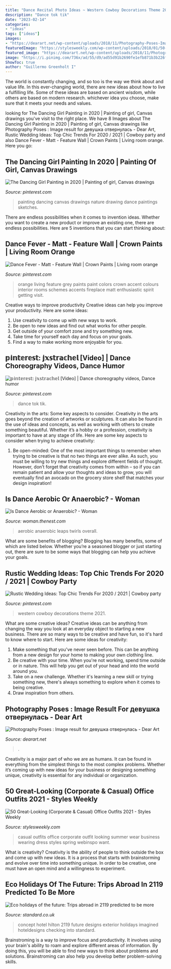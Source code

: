 ```yaml
---
title: "Dance Recital Photo Ideas ~ Western Cowboy Decorations Theme 2021"
description: "Dance tok tik"
date: "2023-02-14"
categories:
- "ideas"
tags: ["ideas"]
images:
- "https://dearart.net/wp-content/uploads/2018/11/Photography-Poses-Image-result-for-девушка-отвернулась.jpg"
featuredImage: "https://stylesweekly.com/wp-content/uploads/2018/01/50-great-looking-corporate-and-casual-work-outfits-for-women-17.jpg"
featured_image: "https://dearart.net/wp-content/uploads/2018/11/Photography-Poses-Image-result-for-девушка-отвернулась.jpg"
image: "https://i.pinimg.com/736x/ad/55/d9/ad55d91b2690fe1efb871b3b226fa756.jpg"
ShowToc: true
author: "Guillermo Greenholt I"
---
```



The world is constantly changing, and so too is the way we think about and value life. In this ever-changing world, there are new ideas about how to live a fulfilling life. Some of these ideas are based on ancient wisdom, while others are based on modern research. whichever idea you choose, make sure that it meets your needs and values.

	

		
looking for The Dancing Girl Painting in 2020 | Painting of girl, Canvas drawings you've visit to the right place. We have 8 Images about The Dancing Girl Painting in 2020 | Painting of girl, Canvas drawings like Photography Poses : Image result for девушка отвернулась - Dear Art, Rustic Wedding Ideas: Top Chic Trends For 2020 / 2021 | Cowboy party and also Dance Fever - Matt - Feature Wall | Crown Paints | Living room orange. Here you go:
		
    
## The Dancing Girl Painting In 2020 | Painting Of Girl, Canvas Drawings

<img loading=lazy src="https://i.pinimg.com/736x/ad/55/d9/ad55d91b2690fe1efb871b3b226fa756.jpg" onerror="this.onerror=null;this.src='https://tse3.mm.bing.net/th?id=OIP.f-tJvItqafusnova2NrKSAHaKG&amp;pid=15.1';" alt="The Dancing Girl Painting in 2020 | Painting of girl, Canvas drawings">

_Source: pinterest.com_

>painting dancing canvas drawings nature drawing dance paintings sketches. 

	

There are endless possibilities when it comes to invention ideas. Whether you want to create a new product or improve an existing one, there are endless possibilities. Here are 5 inventions that you can start thinking about: 

    
## Dance Fever - Matt - Feature Wall | Crown Paints | Living Room Orange

<img loading=lazy src="https://i.pinimg.com/736x/44/94/ac/4494aceb2cafdefe43d82cdc70b455a7.jpg" onerror="this.onerror=null;this.src='https://tse4.mm.bing.net/th?id=OIP.AziPWsvvdbaPNJZ-2jzw_wHaJv&amp;pid=15.1';" alt="Dance Fever - Matt - Feature Wall | Crown Paints | Living room orange">

_Source: pinterest.com_

>orange living feature grey paints paint colors crown accent colours interior rooms schemes accents fireplace matt enthusiastic spirit getting visit. 

	

Creative ways to improve productivity
Creative ideas can help you improve your productivity. Here are some ideas: 
1. Use creativity to come up with new ways to work.
2. Be open to new ideas and find out what works for other people. 
3. Get outside of your comfort zone and try something new. 
4. Take time for yourself each day and focus on your goals. 
5. Find a way to make working more enjoyable for you.

    
## 𝕡𝕚𝕟𝕥𝕖𝕣𝕖𝕤𝕥: 𝕛𝕩𝕤𝕥𝕣𝕒𝕔𝕙𝕖𝕝 [Video] | Dance Choreography Videos, Dance Humor

<img loading=lazy src="https://i.pinimg.com/736x/07/30/cf/0730cf108dd0ad1ff0cf1a7c303100b9.jpg" onerror="this.onerror=null;this.src='https://tse1.mm.bing.net/th?id=OIP.ao7vXTUZRJ-95GSEUxQbXwHaNK&amp;pid=15.1';" alt="𝕡𝕚𝕟𝕥𝕖𝕣𝕖𝕤𝕥: 𝕛𝕩𝕤𝕥𝕣𝕒𝕔𝕙𝕖𝕝 [Video] | Dance choreography videos, Dance humor">

_Source: pinterest.com_

>dance tok tik. 

	

Creativity in the arts: Some key aspects to consider.
Creativity in the arts goes beyond the creation of artworks or sculptures. It can also be found in the use of ideas and concepts, as well as working with others to create something beautiful. Whether it’s a hobby or a profession, creativity is important to have at any stage of life. Here are some key aspects to consider when trying to achieve creativity: 
1) Be open-minded: One of the most important things to remember when trying to be creative is that no two things are ever alike. As such, you must be willing to try new things and explore different fields of thought. However, don’t forget that creativity comes from within – so if you can remain patient and allow your thoughts and ideas to grow, you will eventually find an avocado on the grocery store shelf that matches your design inspiration!

    
## Is Dance Aerobic Or Anaerobic? - Woman

<img loading=lazy src="https://img-aws.ehowcdn.com/600x600p/photos.demandstudios.com/getty/article/171/143/80380359_XS.jpg" onerror="this.onerror=null;this.src='https://tse1.mm.bing.net/th?id=OIP.s0LtQ1SHEO3tj9n3o1zzfwAAAA&amp;pid=15.1';" alt="Is Dance Aerobic or Anaerobic? - Woman">

_Source: woman.thenest.com_

>aerobic anaerobic leaps twirls overall. 

	

What are some benefits of blogging?
Blogging has many benefits, some of which are listed below. Whether you’re a seasoned blogger or just starting out, there are sure to be some ways that blogging can help you achieve your goals.

    
## Rustic Wedding Ideas: Top Chic Trends For 2020 / 2021 | Cowboy Party

<img loading=lazy src="https://i.pinimg.com/736x/e6/07/42/e607422cd60a6104a058e303c9c6dd54.jpg" onerror="this.onerror=null;this.src='https://tse3.mm.bing.net/th?id=OIP.bAolx3uRbnvlNy3cGAIIzQHaLG&amp;pid=15.1';" alt="Rustic Wedding Ideas: Top Chic Trends For 2020 / 2021 | Cowboy party">

_Source: pinterest.com_

>western cowboy decorations theme 2021. 

	

What are some creative ideas?
Creative ideas can be anything from changing the way you look at an everyday object to starting a new business. There are so many ways to be creative and have fun, so it's hard to know where to start. Here are some ideas for creativity: 
1. Make something that you've never seen before. This can be anything from a new design for your home to making your own clothing line. 
2. Be creative with your time. When you're not working, spend time outside or in nature. This will help you get out of your head and into the world around you. 
3. Take on a new challenge. Whether it's learning a new skill or trying something new, there's always something to explore when it comes to being creative. 
4. Draw inspiration from others.

    
## Photography Poses : Image Result For девушка отвернулась - Dear Art

<img loading=lazy src="https://dearart.net/wp-content/uploads/2018/11/Photography-Poses-Image-result-for-девушка-отвернулась.jpg" onerror="this.onerror=null;this.src='https://tse2.mm.bing.net/th?id=OIP.sXMam16zvxfXWkUCcQTVIQHaLH&amp;pid=15.1';" alt="Photography Poses : Image result for девушка отвернулась - Dear Art">

_Source: dearart.net_

>. 

	

Creativity is a major part of who we are as humans. It can be found in everything from the simplest things to the most complex problems. Whether it’s coming up with new ideas for your business or designing something unique, creativity is essential for any individual or organization.

    
## 50 Great-Looking (Corporate &amp; Casual) Office Outfits 2021 - Styles Weekly

<img loading=lazy src="https://stylesweekly.com/wp-content/uploads/2018/01/50-great-looking-corporate-and-casual-work-outfits-for-women-17.jpg" onerror="this.onerror=null;this.src='https://tse2.mm.bing.net/th?id=OIP.ckovcQpqmKV2fdjxUAvVhQAAAA&amp;pid=15.1';" alt="50 Great-Looking (Corporate &amp; Casual) Office Outfits 2021 - Styles Weekly">

_Source: stylesweekly.com_

>casual outfits office corporate outfit looking summer wear business wearing dress styles spring webinspo want. 

	

What is creativity?
Creativity is the ability of people to think outside the box and come up with new ideas. It is a process that starts with brainstorming and evolve over time into something unique. In order to be creative, one must have an open mind and a willingness to experiment.

    
## Eco Holidays Of The Future: Trips Abroad In 2119 Predicted To Be More

<img loading=lazy src="https://static.standard.co.uk/s3fs-public/thumbnails/image/2019/06/19/09/hilton-100-checking-into-2119-exterior-0.jpg" onerror="this.onerror=null;this.src='https://tse4.mm.bing.net/th?id=OIP.8HZ2OEHxssjDEbDYUd1oJQHaE8&amp;pid=15.1';" alt="Eco holidays of the future: Trips abroad in 2119 predicted to be more">

_Source: standard.co.uk_

>concept hotel hilton 2119 future designs exterior holidays imagined hoteldesigns checking into standard. 

	

Brainstroming is a way to improve focus and productivity. It involves using your brain's ability to roam and explore different areas of information. By doing this, you will be able to find new ways to think about problems and solutions. Brainstroming can also help you develop better problem-solving skills.

